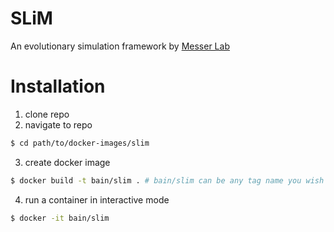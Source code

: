 # SLiM 

An evolutionary simulation framework by [Messer Lab](https://messerlab.org/)

# Installation
1. clone repo
2. navigate to repo
```sh
$ cd path/to/docker-images/slim
```
3. create docker image
```sh
$ docker build -t bain/slim . # bain/slim can be any tag name you wish
```
4. run a container in interactive mode
```sh
$ docker -it bain/slim
```

